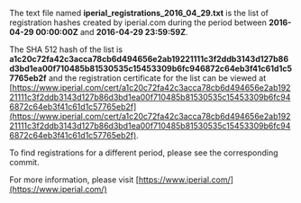 The text file named **iperial_registrations_2016_04_29.txt** is the list of registration hashes created by iperial.com during the period between **2016-04-29 00:00:00Z** and **2016-04-29 23:59:59Z**.

The SHA 512 hash of the list is **a1c20c72fa42c3acca78cb6d494656e2ab19221111c3f2ddb3143d127b86d3bd1ea00f710485b81530535c15453309b6fc946872c64eb3f41c61d1c57765eb2f** and the registration certificate for the list can be viewed at [https://www.iperial.com/cert/a1c20c72fa42c3acca78cb6d494656e2ab19221111c3f2ddb3143d127b86d3bd1ea00f710485b81530535c15453309b6fc946872c64eb3f41c61d1c57765eb2f](https://www.iperial.com/cert/a1c20c72fa42c3acca78cb6d494656e2ab19221111c3f2ddb3143d127b86d3bd1ea00f710485b81530535c15453309b6fc946872c64eb3f41c61d1c57765eb2f).

To find registrations for a different period, please see the corresponding commit.

For more information, please visit [https://www.iperial.com/](https://www.iperial.com/)
